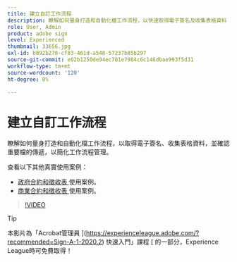 ```yaml
---
title: 建立自訂工作流程
description: 瞭解如何量身打造和自動化檔工作流程，以快速取得電子簽名及收集表格資料
role: User, Admin
product: adobe sign
level: Experienced
thumbnail: 33656.jpg
exl-id: b892b278-cf83-461d-a548-57237b85b297
source-git-commit: e02b1250de94ec781e7984c6c146dbae993f5d31
workflow-type: tm+mt
source-wordcount: '120'
ht-degree: 0%

---
```


# 建立自訂工作流程

瞭解如何量身打造和自動化檔工作流程，以取得電子簽名、收集表格資料，並確認重要檔的傳遞，以簡化工作流程管理。

查看以下其他真實使用案例：

* [政府合約和徵收表 ](https://experienceleague.adobe.com/docs/document-cloud-learn/sign-learning-hub/expand/recipes/gov/usecasegovcontracts.html?lang=en) 使用案例。
* [商業合約和徵收表 ](https://experienceleague.adobe.com/docs/document-cloud-learn/sign-learning-hub/expand/recipes/com/usecasecomcontracts.html?lang=en) 使用案例。

>[!VIDEO](https://video.tv.adobe.com/v/33656?hidetitle=true)

>[!TIP]
>
>本影片為「Acrobat管理員 ](https://experienceleague.adobe.com/?recommended=Sign-A-1-2020.2) 快速入門」課程 [ 的一部分，Experience League時可免費取得！
